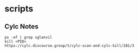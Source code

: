 # scripts

## Cylc Notes
```
ps -ef | grep sglanvil
kill <PID>
https://cylc.discourse.group/t/cylc-scan-and-cylc-kill/281/3
```
